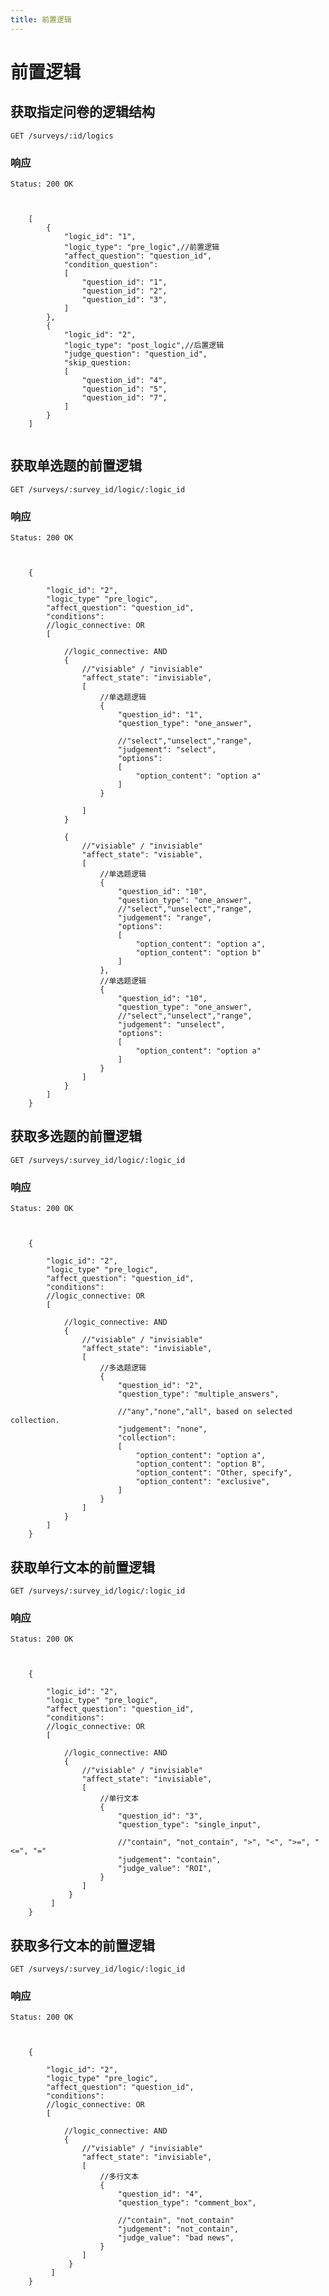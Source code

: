 ```yaml
---
title: 前置逻辑
---
```

# 前置逻辑

<h2 id="p1">获取指定问卷的逻辑结构</h2>

	GET /surveys/:id/logics

### 响应
<pre class="headers">
<code>Status: 200 OK
</code></pre>
<pre class="highlight">
<code class="language-javascript">

	[
		{
			"logic_id": "1",
			"logic_type": "pre_logic",//前置逻辑
			"affect_question": "question_id",
			"condition_question": 
			[
				"question_id": "1",
				"question_id": "2",
				"question_id": "3",
			]		
		},
		{
			"logic_id": "2",
			"logic_type": "post_logic",//后置逻辑
			"judge_question": "question_id",
			"skip_question:
			[
				"question_id": "4",
				"question_id": "5",
				"question_id": "7",
			]
		}
	]

</code></pre>

<h2 id="p2">获取单选题的前置逻辑</h2>

	GET /surveys/:survey_id/logic/:logic_id

### 响应
<pre class="headers">
<code>Status: 200 OK
</code></pre>
<pre class="highlight">
<code class="language-javascript">

	{
		
		"logic_id": "2",
		"logic_type" "pre_logic",
		"affect_question": "question_id",
		"conditions": 
		//logic_connective: OR
		[
	
			//logic_connective: AND
			{
				//"visiable" / "invisiable"
				"affect_state": "invisiable",
				[
					//单选题逻辑
					{
						"question_id": "1",
						"question_type": "one_answer",
		
						//"select","unselect","range",
						"judgement": "select",
						"options":
						[
							"option_content": "option a"
						]
					}
					
				]
			}

			{
				//"visiable" / "invisiable"
				"affect_state": "visiable",
				[
					//单选题逻辑
					{
						"question_id": "10",
						"question_type": "one_answer",
						//"select","unselect","range",
						"judgement": "range",
						"options":
						[
							"option_content": "option a",
							"option_content": "option b"
						]
					},
					//单选题逻辑		
					{
						"question_id": "10",
						"question_type": "one_answer",
						//"select","unselect","range",
						"judgement": "unselect",
						"options":
						[
							"option_content": "option a"
						]
					}
				]
			}
		]	
	}
</code></pre>

<h2 id="p3">获取多选题的前置逻辑</h2>

	GET /surveys/:survey_id/logic/:logic_id

### 响应
<pre class="headers">
<code>Status: 200 OK
</code></pre>
<pre class="highlight">
<code class="language-javascript">

	{
		
		"logic_id": "2",
		"logic_type" "pre_logic",
		"affect_question": "question_id",
		"conditions": 
		//logic_connective: OR
		[
	
			//logic_connective: AND
			{
				//"visiable" / "invisiable"
				"affect_state": "invisiable",
				[
      				//多选题逻辑
					{
						"question_id": "2",
						"question_type": "multiple_answers",
		
						//"any","none","all", based on selected collection.
						"judgement": "none",
						"collection":
						[
							"option_content": "option a",
							"option_content": "option B",
							"option_content": "Other, specify",
							"option_content": "exclusive",
						]
					}
                ]
            }
        ] 
	}
</code></pre>

<h2 id="p4">获取单行文本的前置逻辑</h2>

	GET /surveys/:survey_id/logic/:logic_id
					
### 响应
<pre class="headers">
<code>Status: 200 OK
</code></pre>
<pre class="highlight">
<code class="language-javascript">

	{
		
		"logic_id": "2",
		"logic_type" "pre_logic",
		"affect_question": "question_id",
		"conditions": 
		//logic_connective: OR
		[
	
			//logic_connective: AND
			{
				//"visiable" / "invisiable"
				"affect_state": "invisiable",
				[
					//单行文本
					{
						"question_id": "3",
						"question_type": "single_input",
		
						//"contain", "not_contain", ">", "<", ">=", "<=", "="
						"judgement": "contain",
						"judge_value": "ROI",
					}
                ]
             }
         ]
	}
</code></pre>

<h2 id="p5">获取多行文本的前置逻辑</h2>

	GET /surveys/:survey_id/logic/:logic_id
					
### 响应
<pre class="headers">
<code>Status: 200 OK
</code></pre>
<pre class="highlight">
<code class="language-javascript">

	{
		
		"logic_id": "2",
		"logic_type" "pre_logic",
		"affect_question": "question_id",
		"conditions": 
		//logic_connective: OR
		[
	
			//logic_connective: AND
			{
				//"visiable" / "invisiable"
				"affect_state": "invisiable",
				[
					//多行文本
					{
						"question_id": "4",
						"question_type": "comment_box",
		
						//"contain", "not_contain"
						"judgement": "not_contain",
						"judge_value": "bad news",
					}	
                ]
             }
         ]
	}
</code></pre>


					





